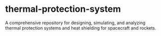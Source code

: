 # thermal-protection-system
 A comprehensive repository for designing, simulating, and analyzing thermal protection systems and heat shielding for spacecraft and rockets.
